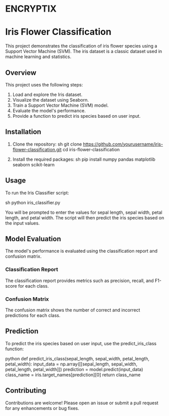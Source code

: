 # ENCRYPTIX 

# Iris Flower Classification

This project demonstrates the classification of iris flower species using a Support Vector Machine (SVM). The iris dataset is a classic dataset used in machine learning and statistics.

## Overview

This project uses the following steps:
1. Load and explore the Iris dataset.
2. Visualize the dataset using Seaborn.
3. Train a Support Vector Machine (SVM) model.
4. Evaluate the model's performance.
5. Provide a function to predict iris species based on user input.

## Installation

1. Clone the repository:
    sh
    git clone https://github.com/yourusername/iris-flower-classification.git
    cd iris-flower-classification
    

2. Install the required packages:
    sh
    pip install numpy pandas matplotlib seaborn scikit-learn
    

## Usage

To run the Iris Classifier script:

sh
python iris_classifier.py


You will be prompted to enter the values for sepal length, sepal width, petal length, and petal width. The script will then predict the iris species based on the input values.

## Model Evaluation

The model's performance is evaluated using the classification report and confusion matrix.

### Classification Report
The classification report provides metrics such as precision, recall, and F1-score for each class.

### Confusion Matrix
The confusion matrix shows the number of correct and incorrect predictions for each class.

## Prediction

To predict the iris species based on user input, use the predict_iris_class function:

python
def predict_iris_class(sepal_length, sepal_width, petal_length, petal_width):
    input_data = np.array([[sepal_length, sepal_width, petal_length, petal_width]])
    prediction = model.predict(input_data)
    class_name = iris.target_names[prediction][0]
    return class_name


## Contributing

Contributions are welcome! Please open an issue or submit a pull request for any enhancements or bug fixes.


